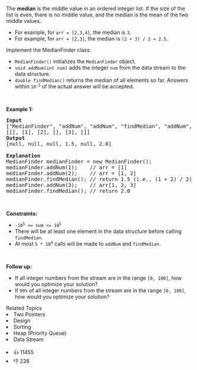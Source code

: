 <p>The <strong>median</strong> is the middle value in an ordered integer list. If the size of the list is even, there is no middle value, and the median is the mean of the two middle values.</p>

<ul> 
 <li>For example, for <code>arr = [2,3,4]</code>, the median is <code>3</code>.</li> 
 <li>For example, for <code>arr = [2,3]</code>, the median is <code>(2 + 3) / 2 = 2.5</code>.</li> 
</ul>

<p>Implement the MedianFinder class:</p>

<ul> 
 <li><code>MedianFinder()</code> initializes the <code>MedianFinder</code> object.</li> 
 <li><code>void addNum(int num)</code> adds the integer <code>num</code> from the data stream to the data structure.</li> 
 <li><code>double findMedian()</code> returns the median of all elements so far. Answers within <code>10<sup>-5</sup></code> of the actual answer will be accepted.</li> 
</ul>

<p>&nbsp;</p> 
<p><strong class="example">Example 1:</strong></p>

<pre>
<strong>Input</strong>
["MedianFinder", "addNum", "addNum", "findMedian", "addNum", "findMedian"]
[[], [1], [2], [], [3], []]
<strong>Output</strong>
[null, null, null, 1.5, null, 2.0]

<strong>Explanation</strong>
MedianFinder medianFinder = new MedianFinder();
medianFinder.addNum(1);    // arr = [1]
medianFinder.addNum(2);    // arr = [1, 2]
medianFinder.findMedian(); // return 1.5 (i.e., (1 + 2) / 2)
medianFinder.addNum(3);    // arr[1, 2, 3]
medianFinder.findMedian(); // return 2.0
</pre>

<p>&nbsp;</p> 
<p><strong>Constraints:</strong></p>

<ul> 
 <li><code>-10<sup>5</sup> &lt;= num &lt;= 10<sup>5</sup></code></li> 
 <li>There will be at least one element in the data structure before calling <code>findMedian</code>.</li> 
 <li>At most <code>5 * 10<sup>4</sup></code> calls will be made to <code>addNum</code> and <code>findMedian</code>.</li> 
</ul>

<p>&nbsp;</p> 
<p><strong>Follow up:</strong></p>

<ul> 
 <li>If all integer numbers from the stream are in the range <code>[0, 100]</code>, how would you optimize your solution?</li> 
 <li>If <code>99%</code> of all integer numbers from the stream are in the range <code>[0, 100]</code>, how would you optimize your solution?</li> 
</ul>

<div><div>Related Topics</div><div><li>Two Pointers</li><li>Design</li><li>Sorting</li><li>Heap (Priority Queue)</li><li>Data Stream</li></div></div><br><div><li>👍 11455</li><li>👎 228</li></div>